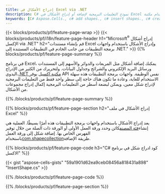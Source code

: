 ```yaml
---
title: إدراج الأشكال في Excel via .NET
description: C# نموذج التعليمات البرمجية لإضافة أو إدراج الأشكال في Excel باستخدام مكتبة .NET. استخدم هذا الرمز لإنشاء أشكال في MS Excel ضمن VB.NET أو Asp.NET أو أي تطبيق يستند إلى .NET.
keywords: [C# Aspose.Cells., c# add shapes., c# insert shapes., c# create shapes]
---
```

{{< blocks/products/pf/feature-page-wrap >}}
{{< blocks/products/pf/i18n/feature-page-header h1="Microsoft<sup>&reg;</sup> إدراج أشكال الإكسل via .NET" h2="قم بإنشاء مستندات Excel وإدراج الأشكال باستخدام واجهات برمجة التطبيقات من جانب الخادم في التطبيقات المستندة إلى .NET." >}}
{{% blocks/products/pf/feature-page-summary %}}

 في برنامج Excel، يمكنك إضافة أشكال مثل المربعات والدوائر والأسهم إلى المستندات ورسائل البريد الإلكتروني والشرائح وجداول البيانات. ولتحريرك من الكثير من الإدراج اليدوي،[.NET مكتبة اكسيل](https://releases.aspose.com/cells/net/) يوفر API نفس الوظيفة. واجهات برمجة التطبيقات هذه سهلة الاستخدام للغاية، وعادة ما تكون هناك حاجة إلى سطر واحد فقط من التعليمات البرمجية لإدراج شكل معين، ويمكن لبضعة أسطر من التعليمات البرمجية إكمال إدراج مجموعات من الأشكال.

{{% /blocks/products/pf/feature-page-summary %}}

{{% blocks/products/pf/feature-page-section h2="إدراج الأشكال في ملف Excel" %}}

 يعد إدراج الأشكال باستخدام واجهات برمجة التطبيقات هذه أمرًا بسيطًا. العملية هي إنشاء[فئة المصنف](https://reference.aspose.com/cells/net/aspose.cells/workbook)كائن وحدد ورقة العمل الأولى أو الورقة ذات الصلة من خلال توفير الفهرس الخاص بها. إضافة شكل إلى ورقة العمل باستخدام[com.shapecollection](https://reference.aspose.com/cells/net/aspose.cells.drawing/shapecollection)طريقة الإضافة.

{{% blocks/products/pf/feature-page-code h3="C# كود ادراج شكل في برنامج الاكسل" %}}

{{< gist "aspose-cells-gists" "59a1901d62ea9ceb08456a818431a898" "InsertShape.cs" >}}

{{% /blocks/products/pf/feature-page-code %}}

{{% /blocks/products/pf/feature-page-section %}}
